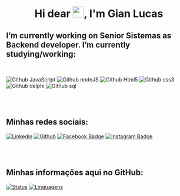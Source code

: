 <h1 align="center">Hi dear <img src="https://raw.githubusercontent.com/kaueMarques/kaueMarques/master/hi.gif" width="30px">, I'm Gian Lucas</h1>


<h2> I’m currently working on Senior Sistemas as Backend developer. I’m currently studying/working:</h2>

<br>

![Github JavaScript](https://img.shields.io/badge/JavaScript-F7DF1E?style=for-the-badge&logo=javascript&logoColor=black)
![Github nodeJS](https://img.shields.io/badge/Node.js-339933?style=for-the-badge&logo=nodedotjs&logoColor=white)
![Github Html5](https://img.shields.io/badge/HTML5-E34F26?style=for-the-badge&logo=html5&logoColor=white)
![Github css3](https://img.shields.io/badge/CSS3-1572B6?style=for-the-badge&logo=css3&logoColor=white)
![Github delphi](https://img.shields.io/badge/Delphi-B22222?style=for-the-badge&logo=delphi&logoColor=white)
![Github sql](https://img.shields.io/badge/Microsoft%20SQL%20Server-CC2927?style=for-the-badge&logo=microsoft%20sql%20server&logoColor=white)



<br><br>

<h2>Minhas redes sociais:</h2>

[![Linkedin](https://img.shields.io/badge/LinkedIn-0077B5?style=for-the-badge&logo=linkedin&logoColor=white&link=link_do_seu_perfil)](https://www.linkedin.com/in/gian-lucas-alves-ferreira-3680a21bb/)
[![Github](https://img.shields.io/badge/GitHub-100000?style=for-the-badge&logo=github&logoColor=white&link=link_do_seu_perfil)](https://github.com/GianLAFerreira)
[![Facebook Badge](https://img.shields.io/badge/Facebook-1877F2?style=for-the-badge&logo=facebook&logoColor=white&link=link_do_seu_perfil)](https://www.facebook.com/gianlucas.alvesferreira/)
[![Instagram Badge](https://img.shields.io/badge/Instagram-E4405F?style=for-the-badge&logo=instagram&logoColor=white&link=link_do_seu_perfil)](https://www.instagram.com/gigianlucas/)

<br><br>

<h2>Minhas informações aqui no GitHub:</h2>

[![Status](https://github-readme-stats.vercel.app/api?username=GianLAFerreira&theme=radical&show_icons=true&bg_color=000000&icon_color=3dfb04&border_color=000000)](https://github.com/GianLAFerreira)
[![Linguagens](https://github-readme-stats.vercel.app/api/top-langs/?username=GianLAFerreira&theme=radical&bg_color=000000&icon_color=3dfb04&border_color=000000)](https://github.com/GianLAFerreira)



